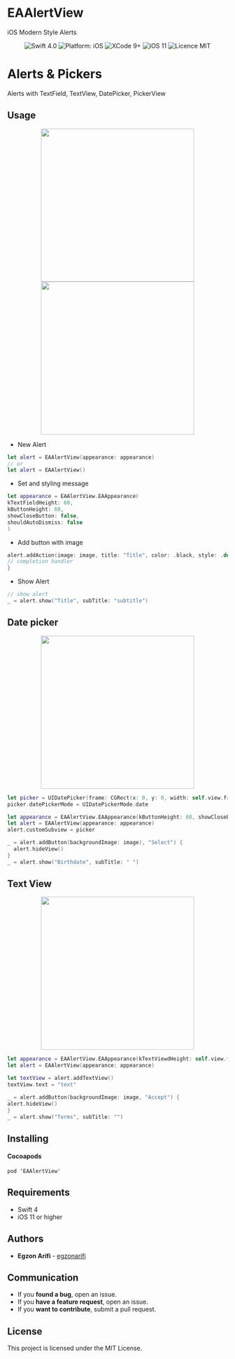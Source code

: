 # EAAlertView
iOS Modern Style Alerts

<p align="center">
<img src="https://img.shields.io/badge/Swift-4.0-orange.svg" alt="Swift 4.0"/>
<img src="https://img.shields.io/badge/platform-iOS-brightgreen.svg" alt="Platform: iOS"/>
<img src="https://img.shields.io/badge/Xcode-9%2B-brightgreen.svg" alt="XCode 9+"/>
<img src="https://img.shields.io/badge/iOS-11%2B-brightgreen.svg" alt="iOS 11"/>
<img src="https://img.shields.io/badge/licence-MIT-lightgray.svg" alt="Licence MIT"/>
</a>
</p>

# Alerts & Pickers

Alerts with TextField, TextView, DatePicker, PickerView

## Usage

<div align = "center">
<img src="/Resources/code.png" width="350" />
<img src="/Resources/loading.png" width="350" />
</div>

- New Alert

```swift
let alert = EAAlertView(appearance: appearance)
// or
let alert = EAAlertView()
```

- Set and styling message

```swift
let appearance = EAAlertView.EAAppearance(
kTextFieldHeight: 60,
kButtonHeight: 60,
showCloseButton: false,
shouldAutoDismiss: false
)
```
- Add button with image

```swift
alert.addAction(image: image, title: "Title", color: .black, style: .default) { action in
// completion handler
}
```

* Show Alert

```swift
// show alert
_ = alert.show("Title", subTitle: "subtitle")
```

## Date picker

<div align = "center">
<img src="/Resources/birthdate.png" width="350" />
</div>


```swift
let picker = UIDatePicker(frame: CGRect(x: 0, y: 0, width: self.view.frame.width*0.8, height: 200))
picker.datePickerMode = UIDatePickerMode.date

let appearance = EAAlertView.EAAppearance(kButtonHeight: 60, showCloseButton: false, shouldAutoDismiss: false)
let alert = EAAlertView(appearance: appearance)
alert.customSubview = picker

_ = alert.addButton(backgroundImage: image), "Select") {
  alert.hideView()
}
_ = alert.show("Birthdate", subTitle: " ")
```

## Text View

<div align = "center">
<img src="/Resources/terms.png" width="350" />
</div>


```swift
let appearance = EAAlertView.EAAppearance(kTextViewdHeight: self.view.frame.height*0.6, kButtonHeight: 60, showCloseButton: false, shouldAutoDismiss: false)
let alert = EAAlertView(appearance: appearance)

let textView = alert.addTextView()
textView.text = "text"

_ = alert.addButton(backgroundImage: image, "Accept") {
alert.hideView()
}
_ = alert.show("Terms", subTitle: "")
```

## Installing

#### Cocoapods

 `pod 'EAAlertView'`

## Requirements

* Swift 4
* iOS 11 or higher

## Authors

* **Egzon Arifi** -  [egzonarifi](https://github.com/egzonarifi)

## Communication

* If you **found a bug**, open an issue.
* If you **have a feature request**, open an issue.
* If you **want to contribute**, submit a pull request.

## License

This project is licensed under the MIT License.
